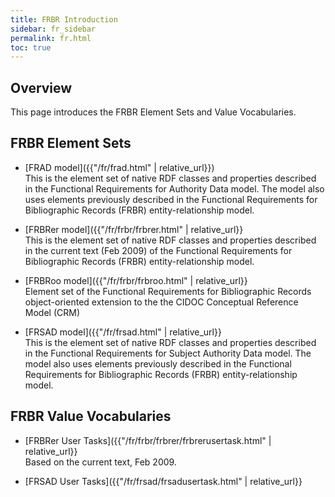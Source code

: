 ```yaml
---
title: FRBR Introduction
sidebar: fr_sidebar
permalink: fr.html
toc: true
---
```


## Overview

This page introduces the FRBR Element Sets and Value Vocabularies.

## FRBR Element Sets

* [FRAD model]({{"/fr/frad.html" | relative_url}})  
  This is the element set of native RDF classes and properties described in the Functional Requirements for Authority Data model. The model also uses elements previously described in the Functional Requirements for Bibliographic Records (FRBR) entity-relationship model.

* [FRBRer model]({{"/fr/frbr/frbrer.html" | relative_url}}  
  This is the element set of native RDF classes and properties described in the current text (Feb 2009) of the Functional Requirements for Bibliographic Records (FRBR) entity-relationship model.
  
* [FRBRoo model]({{"/fr/frbr/frbroo.html" | relative_url}}  
  Element set of the Functional Requirements for Bibliographic Records object-oriented extension to the the CIDOC Conceptual Reference Model (CRM)
  
* [FRSAD model]({{"/fr/frsad.html" | relative_url}}  
  This is the element set of native RDF classes and properties described in the Functional Requirements for Subject Authority Data model. The model also uses elements previously described in the Functional Requirements for Bibliographic Records (FRBR) entity-relationship model.

## FRBR Value Vocabularies

* [FRBRer User Tasks]({{"/fr/frbr/frbrer/frbrerusertask.html" | relative_url}}  
  Based on the current text, Feb 2009.

* [FRSAD User Tasks]({{"/fr/frsad/frsadusertask.html" | relative_url}}  
